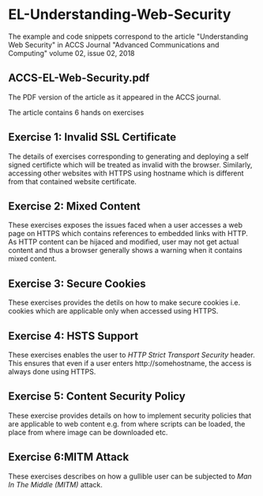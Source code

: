 # EL-Understanding-Web-Security
The example and code snippets correspond to the article "Understanding Web Security" 
in ACCS Journal "Advanced Communications and Computing" volume 02, issue 02, 2018

## ACCS-EL-Web-Security.pdf
  The PDF version of the article as it appeared in the ACCS journal.
  
The article contains 6 hands on exercises 
## Exercise 1: Invalid SSL Certificate
The details of exercises corresponding to generating and deploying a self signed certificte which will be treated as invalid with the browser.
Similarly, accessing other websites with HTTPS using hostname which is different from that contained website certificate.

## Exercise 2: Mixed Content
These exercises exposes the issues faced when a user accesses a web page on HTTPS which contains references to embedded links with HTTP. 
As HTTP content can be hijaced and modified, user may not get actual content and thus a browser generally shows a warning when it contains mixed content.

## Exercise 3: Secure Cookies
These exercises provides the detils on how to make secure cookies i.e. cookies which are applicable only when accessed using HTTPS.

## Exercise 4: HSTS Support
These exercises enables the user to *HTTP Strict Transport Security* header. This ensures that even if a user enters http://somehostname, 
the access is always done using HTTPS.

## Exercise 5: Content Security Policy
These exercise provides details on how to implement security policies that are applicable to web content e.g. from where scripts can be loaded,
the place from where image can be downloaded etc.

## Exercise 6:MITM Attack
These exercises describes on how a gullible user can be subjected to *Man In The Middle (MITM)* attack.
